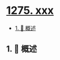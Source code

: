 # [1275. xxx](https://github.com/Tdahuyou/TNotes.leetcode/tree/main/notes/1275.%20xxx)

<!-- region:toc -->

- [1. 📝 概述](#1--概述)

<!-- endregion:toc -->

## 1. 📝 概述
